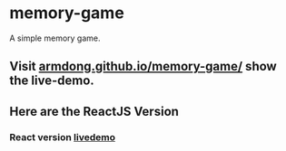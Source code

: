 # memory-game
A simple memory game.

## Visit [armdong.github.io/memory-game/](https://armdong.github.io/memory-game) show the live-demo.

## Here are the ReactJS Version
### React version [livedemo](https://armdong.github.io/memory-game-react)